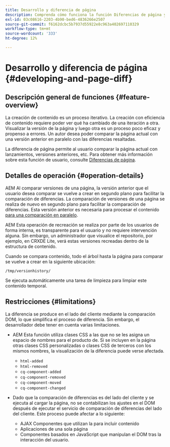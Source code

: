 ```yaml
---
title: Desarrollo y diferencia de página
description: Comprenda cómo funciona la función Diferencias de página y cómo puede afectar a un desarrollador
exl-id: 03c08616-2203-4b90-bed6-4836266e2507
source-git-commit: f6162dcbc5b7937d55922e8c963a402697110329
workflow-type: tm+mt
source-wordcount: '333'
ht-degree: 12%

---
```


# Desarrollo y diferencia de página {#developing-and-page-diff}

## Descripción general de funciones {#feature-overview}

La creación de contenido es un proceso iterativo. La creación con eficiencia de contenido requiere poder ver qué ha cambiado de una iteración a otra. Visualizar la versión de la página y luego otra es un proceso poco eficaz y propenso a errores. Un autor desea poder comparar la página actual con una versión anterior en paralelo con las diferencias resaltadas.

La diferencia de página permite al usuario comparar la página actual con lanzamientos, versiones anteriores, etc. Para obtener más información sobre esta función de usuario, consulte [Diferencias de página](/help/sites-cloud/authoring/sites-console/page-diff.md).

## Detalles de operación {#operation-details}

AEM Al comparar versiones de una página, la versión anterior que el usuario desea comparar se vuelve a crear en segundo plano para facilitar la comparación de diferencias. La comparación de versiones de una página se realiza de nuevo en segundo plano para facilitar la comparación de diferencias. Esta versión anterior es necesaria para procesar el contenido [para una comparación en paralelo](/help/sites-cloud/authoring/sites-console/page-diff.md).

AEM Esta operación de recreación se realiza por parte de los usuarios de forma interna, es transparente para el usuario y no requiere intervención alguna. Sin embargo, un administrador que visualice el repositorio, por ejemplo, en CRXDE Lite, verá estas versiones recreadas dentro de la estructura de contenido.

Cuando se compara contenido, todo el árbol hasta la página para comparar se vuelve a crear en la siguiente ubicación:

`/tmp/versionhistory/`

Se ejecuta automáticamente una tarea de limpieza para limpiar este contenido temporal.

## Restricciones {#limitations}

La diferencia se produce en el lado del cliente mediante la comparación DOM, lo que simplifica el proceso de diferencia. Sin embargo, el desarrollador debe tener en cuenta varias limitaciones.

* AEM Esta función utiliza clases CSS a las que no se les asigna un espacio de nombres para el producto de. Si se incluyen en la página otras clases CSS personalizadas o clases CSS de terceros con los mismos nombres, la visualización de la diferencia puede verse afectada.

   * `html-added`
   * `html-removed`
   * `cq-component-added`
   * `cq-component-removed`
   * `cq-component-moved`
   * `cq-component-changed`

* Dado que la comparación de diferencias es del lado del cliente y se ejecuta al cargar la página, no se contabilizan los ajustes en el DOM después de ejecutar el servicio de comparación de diferencias del lado del cliente. Este proceso puede afectar a lo siguiente:

   * AJAX Componentes que utilizan la para incluir contenido
   * Aplicaciones de una sola página
   * Componentes basados en JavaScript que manipulan el DOM tras la interacción del usuario.
